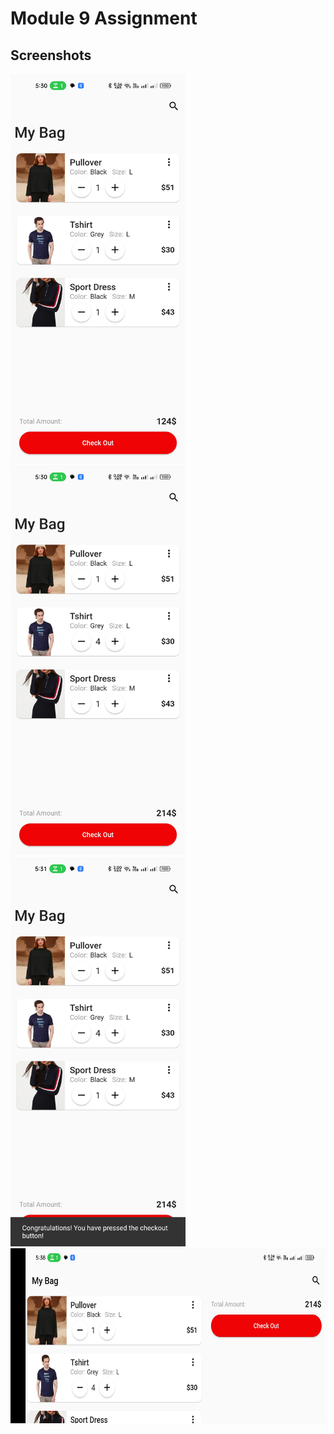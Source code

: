 # Module 9 Assignment

## Screenshots

<img src="screenshots/1.jpg" width="280">&nbsp;&nbsp;&nbsp;&nbsp;
<img src="screenshots/2.jpg" width="280">&nbsp;&nbsp;&nbsp;&nbsp;
<img src="screenshots/3.jpg" width="280">&nbsp;&nbsp;&nbsp;&nbsp;
<img src="screenshots/4.jpg" height="280">&nbsp;&nbsp;&nbsp;&nbsp;